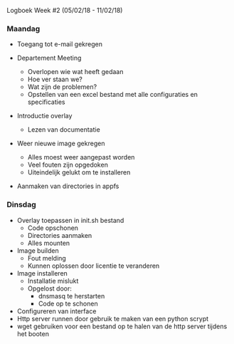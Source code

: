  Logboek Week #2 (05/02/18 - 11/02/18)
### Maandag
* Toegang tot e-mail gekregen
*  Departement Meeting
   * Overlopen wie wat heeft gedaan
   * Hoe ver staan we?
   * Wat zijn de problemen?
   * Opstellen van een excel bestand met alle configuraties en specificaties
* Introductie overlay
  * Lezen van documentatie
* Weer nieuwe image gekregen
   * Alles moest weer aangepast worden
   * Veel fouten zijn opgedoken
   * Uiteindelijk gelukt om te installeren
  
* Aanmaken van directories in appfs

### Dinsdag
* Overlay toepassen in init.sh bestand
   * Code opschonen
   * Directories aanmaken
   * Alles mounten
* Image builden
  * Fout melding
  * Kunnen oplossen door licentie te veranderen
* Image installeren
   * Installatie mislukt
   * Opgelost door: 
      * dnsmasq te herstarten
      * Code op te schonen
* Configureren van interface
* Http server runnen door gebruik te maken van een python scrypt
* wget gebruiken voor een bestand op te halen van de http server tijdens het booten


  
